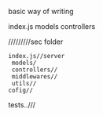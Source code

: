 basic way of writing

index.js
models
controllers

/////////sec folder

    index.js//server
     models/
     controllers//
     middlewares//
     utils//
    cofig//

tests..///
